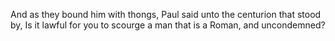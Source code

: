 And as they bound him with thongs, Paul said unto the centurion that stood by, Is it lawful for you to scourge a man that is a Roman, and uncondemned?
